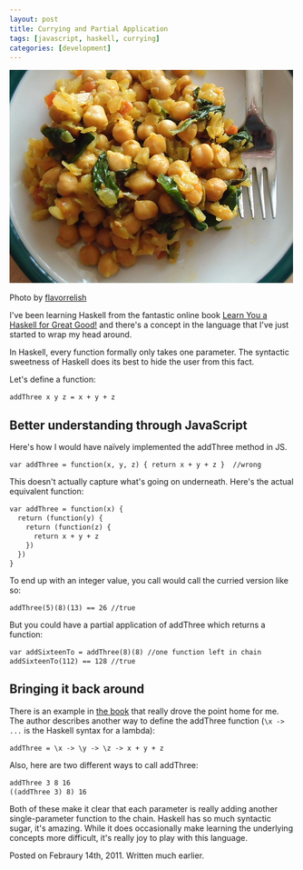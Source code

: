 ```yaml
---
layout: post
title: Currying and Partial Application
tags: [javascript, haskell, currying]
categories: [development]
---
```


<aside>
<img src="/assets/currying.jpg">
<p>Photo by <a href="http://www.flickr.com/photos/flavorrelish">flavorrelish</a></p>
</aside>

I've been learning Haskell from the fantastic online book [Learn You a Haskell for Great Good!](http://learnyouahaskell.com/) and there's a concept in the language that I've just started to wrap my head around.

In Haskell, every function formally only takes one parameter. The syntactic sweetness of Haskell does its best to hide the user from this fact.

Let's define a function:
    
    addThree x y z = x + y + z

<!-- -----------------
The syntax is designed to coax you into believing that this function takes three arguments. If you checkout the type declaration of the function, there's a hint there:

    addThree :: (Num a) => a -> a -> a -> a 

The book probably does a better job of explaining this than I could, but I'll give it a shot. The `(Num a) =>` part is saying “Any `a` that follows is of the type `Num`”. This part is technically irrelevant, for what I'm explaining, but it's good to know why it's there.

After that there comes a chain of `a -> a`, which is actually Haskell sugar. It should really read

    addThree :: (Num a) => a -> (a -> ( a -> a) )

------------------- -->


## Better understanding through JavaScript
Here's how I would have naïvely implemented the addThree method in JS.
    
    var addThree = function(x, y, z) { return x + y + z }  //wrong

This doesn't actually capture what's going on underneath. Here's the actual equivalent function:

    var addThree = function(x) {
      return (function(y) {
        return (function(z) {
          return x + y + z 
        })
      })
    }

To end up with an integer value, you call would call the curried version like so:

    addThree(5)(8)(13) == 26 //true

But you could have a partial application of addThree which returns a function:

    var addSixteenTo = addThree(8)(8) //one function left in chain
    addSixteenTo(112) == 128 //true

## Bringing it back around
There is an example in [the book](http://learnyouahaskell.com/) that really drove the point home for me. The author describes another way to define the addThree function (`\x -> ...` is the Haskell syntax for a lambda):

    addThree = \x -> \y -> \z -> x + y + z

Also, here are two different ways to call addThree:

    addThree 3 8 16
    ((addThree 3) 8) 16

Both of these make it clear that each parameter is really adding another single-parameter function to the chain. Haskell has so much syntactic sugar, it's amazing. While it does occasionally make learning the underlying concepts more difficult, it's really joy to play with this language.

<footer>
Posted on Febraury 14th, 2011. Written much earlier.
</footer>
